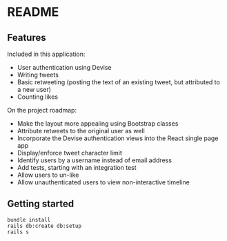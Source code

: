 # README

## Features

Included in this application:

* User authentication using Devise
* Writing tweets
* Basic retweeting (posting the text of an existing tweet, but attributed to a new user)
* Counting likes

On the project roadmap:

* Make the layout more appealing using Bootstrap classes
* Attribute retweets to the original user as well
* Incorporate the Devise authentication views into the React single page app
* Display/enforce tweet character limit
* Identify users by a username instead of email address
* Add tests, starting with an integration test
* Allow users to un-like
* Allow unauthenticated users to view non-interactive timeline

## Getting started

```
bundle install
rails db:create db:setup
rails s
```
